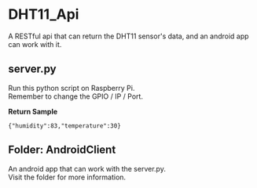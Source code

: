 # DHT11_Api
A RESTful api that can return the DHT11 sensor's data, and an android app can work with it.

## server.py
Run this python script on Raspberry Pi.<br>
Remember to change the GPIO / IP / Port.<br>

**Return Sample**
```
{"humidity":83,"temperature":30}
```

## Folder: AndroidClient
An android app that can work with the server.py.<br>
Visit the folder for more information.